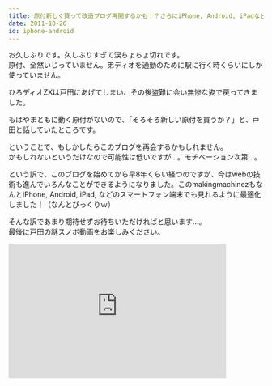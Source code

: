 ```yaml
---
title: 原付新しく買って改造ブログ再開するかも！？さらにiPhone, Android, iPadなどのスマートフォン端末でも見れるようになったよ！
date: 2011-10-26
id: iphone-android
---
```



<p class="sentence">お久しぶりです。久しぶりすぎて涙ちょちょ切れです。<br>
原付、全然いじっていません。弟ディオを通勤のために駅に行く時くらいにしか使っていません。</p>

<p class="sentence">ひろディオZXは戸田にあげてしまい、その後盗難に会い無惨な姿で戻ってきました。</p>

<p class="sentence">もはやまともに動く原付がないので、「そろそろ新しい原付を買うか？」と、戸田と話していたところです。</p>

<p class="sentence">ということで、もしかしたらこのブログを再会するかもしれません。<br>かもしれないというだけなので可能性は低いですが...。モチベーション次第...。</p>

<p class="sentence">という訳で、このブログを始めてから早8年くらい経つのですが、今はwebの技術も進んでいろんなことができるようになりました。このmakingmachinezもなんとiPhone, Android, iPad, などのスマートフォン端末でも見れるように最適化しました！（なんとびっくりｗ）</p>

<p class="sentence">そんな訳であまり期待せずお待ちいただければと思います...。<br>最後に戸田の謎スノボ動画をお楽しみください。</p>

<div class="center">
<iframe width="430" height="266" src="https://www.youtube.com/embed/KwVJRuEtAMc" frameborder="0" allow="accelerometer; autoplay; encrypted-media; gyroscope; picture-in-picture" allowfullscreen></iframe>
</div>
